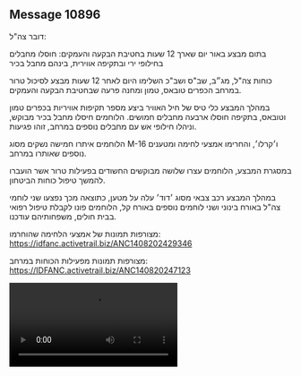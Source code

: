 ## Message 10896

דובר צה"ל:

בתום מבצע באור יום שארך 12 שעות בחטיבת הבקעה והעמקים: חוסלו מחבלים בחילופי ירי ובתקיפה אווירית, בינהם מחבל בכיר 

כוחות צה"ל, מג״ב, שב"ס ושב"כ השלימו היום לאחר 12 שעות מבצע לסיכול טרור במרחב הכפרים טובאס, טמון ומחנה פרעה שבחטיבת הבקעה והעמקים. 

במהלך המבצע כלי טיס של חיל האוויר ביצע מספר תקיפות אוויריות בכפרים טמון וטובאס, בתקיפה חוסלו ארבעה מחבלים חמושים. 
הלוחמים חיסלו מחבל בכיר מבוקש, וניהלו חילופי אש עם מחבלים נוספים במרחב, זוהו פגיעות.

הלוחמים איתרו חמישה נשקים מסוג M-16 ו׳קרלו׳, והחרימו אמצעי לחימה ומטענים נוספים שאותרו במרחב.

במסגרת המבצע, הלוחמים עצרו שלושה מבוקשים החשודים בפעילות טרור אשר הועברו להמשך טיפול כוחות הביטחון.

במהלך המבצע רכב צבאי מסוג ׳דוד׳ עלה על מטען, כתוצאה מכך נפצעו שני לוחמי צה"ל באורח בינוני ושני לוחמים נוספים באורח קל, הלוחמים פונו לקבלת טיפול רפואי בבית חולים, משפחותיהם עודכנו.

מצורפות תמונות של אמצעי הלחימה שהוחרמו: https://idfanc.activetrail.biz/ANC1408202429346

מצורפות תמונות מפעילות הכוחות במרחב: https://IDFANC.activetrail.biz/ANC140820247123

![Video](https://data.iron-swords.co.il/2024/August/14/https://data.iron-swords.co.il/2024/August/14/10896/10896_media.mp4)
